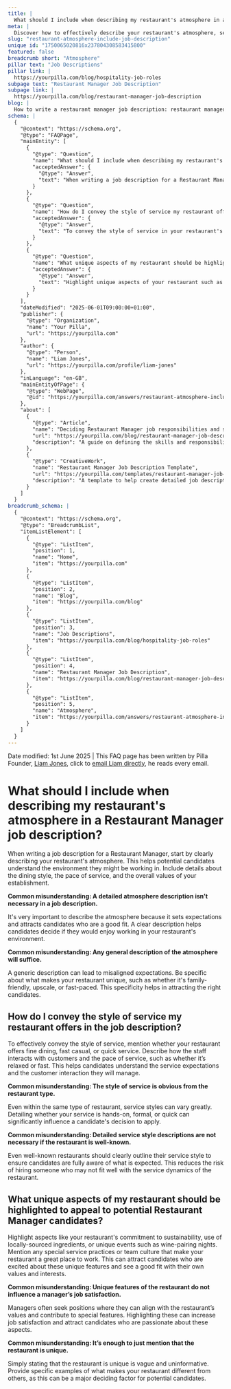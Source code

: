 ```yaml
---
title: |
  What should I include when describing my restaurant's atmosphere in a Restaurant Manager job description?
meta: |
  Discover how to effectively describe your restaurant's atmosphere, service style, and unique features in a Restaurant Manager job description to attract ideal candidates.
slug: "restaurant-atmosphere-include-job-description"
unique id: "1750065020816x237804308583415800"
featured: false
breadcrumb short: "Atmosphere"
pillar text: "Job Descriptions"
pillar link: |
  https://yourpilla.com/blog/hospitality-job-roles
subpage text: "Restaurant Manager Job Description"
subpage link: |
  https://yourpilla.com/blog/restaurant-manager-job-description
blog: |
  How to write a restaurant manager job description: restaurant manager job description template included.
schema: |
  {
    "@context": "https://schema.org",
    "@type": "FAQPage",
    "mainEntity": [
      {
        "@type": "Question",
        "name": "What should I include when describing my restaurant's atmosphere in a Restaurant Manager job description?",
        "acceptedAnswer": {
          "@type": "Answer",
          "text": "When writing a job description for a Restaurant Manager, begin by describing your restaurant's atmosphere. Include details such as dining style, service pace, and the restaurant's values to convey the environment to potential candidates. Being specific about your restaurant's atmosphere helps attract candidates who would thrive in and contribute to your establishment's environment."
        }
      },
      {
        "@type": "Question",
        "name": "How do I convey the style of service my restaurant offers in the job description?",
        "acceptedAnswer": {
          "@type": "Answer",
          "text": "To convey the style of service in your restaurant's job description, specify whether the restaurant offers fine dining, fast casual, or quick service. Detail how the staff interacts with customers and the pace of service. For example, specify if the service is relaxed or fast-paced. These details help potential candidates understand the service expectations and customer interaction typical at your restaurant."
        }
      },
      {
        "@type": "Question",
        "name": "What unique aspects of my restaurant should be highlighted to appeal to potential Restaurant Manager candidates?",
        "acceptedAnswer": {
          "@type": "Answer",
          "text": "Highlight unique aspects of your restaurant such as a commitment to sustainability, use of locally-sourced ingredients, or special events like wine-pairing nights. Also, mention any special service practices or team culture. These features can attract candidates who are enthusiastic about these elements, potentially increasing job satisfaction and alignment with their values."
        }
      }
    ],
    "dateModified": "2025-06-01T09:00:00+01:00",
    "publisher": {
      "@type": "Organization",
      "name": "Your Pilla",
      "url": "https://yourpilla.com"
    },
    "author": {
      "@type": "Person",
      "name": "Liam Jones",
      "url": "https://yourpilla.com/profile/liam-jones"
    },
    "inLanguage": "en-GB",
    "mainEntityOfPage": {
      "@type": "WebPage",
      "@id": "https://yourpilla.com/answers/restaurant-atmosphere-include-job-description"
    },
    "about": [
      {
        "@type": "Article",
        "name": "Deciding Restaurant Manager job responsibilities and skills",
        "url": "https://yourpilla.com/blog/restaurant-manager-job-description",
        "description": "A guide on defining the skills and responsibilities necessary for a Restaurant Manager position."
      },
      {
        "@type": "CreativeWork",
        "name": "Restaurant Manager Job Description Template",
        "url": "https://yourpilla.com/templates/restaurant-manager-job-description",
        "description": "A template to help create detailed job descriptions for Restaurant Manager roles, focusing on specific skills and atmosphere details."
      }
    ]
  }
breadcrumb_schema: |
  {
    "@context": "https://schema.org",
    "@type": "BreadcrumbList",
    "itemListElement": [
      {
        "@type": "ListItem",
        "position": 1,
        "name": "Home",
        "item": "https://yourpilla.com"
      },
      {
        "@type": "ListItem",
        "position": 2,
        "name": "Blog",
        "item": "https://yourpilla.com/blog"
      },
      {
        "@type": "ListItem",
        "position": 3,
        "name": "Job Descriptions",
        "item": "https://yourpilla.com/blog/hospitality-job-roles"
      },
      {
        "@type": "ListItem",
        "position": 4,
        "name": "Restaurant Manager Job Description",
        "item": "https://yourpilla.com/blog/restaurant-manager-job-description"
      },
      {
        "@type": "ListItem",
        "position": 5,
        "name": "Atmosphere",
        "item": "https://yourpilla.com/answers/restaurant-atmosphere-include-job-description"
      }
    ]
  }
---
```


Date modified: 1st June 2025 | This FAQ page has been written by Pilla Founder, [Liam Jones](https://yourpilla.com/profile/liam-jones), click to [email Liam directly](https://mailto:liam@yourpilla.com), he reads every email.

# What should I include when describing my restaurant's atmosphere in a Restaurant Manager job description?

When writing a job description for a Restaurant Manager, start by clearly describing your restaurant's atmosphere. This helps potential candidates understand the environment they might be working in. Include details about the dining style, the pace of service, and the overall values of your establishment.

**Common misunderstanding: A detailed atmosphere description isn’t necessary in a job description.**

It's very important to describe the atmosphere because it sets expectations and attracts candidates who are a good fit. A clear description helps candidates decide if they would enjoy working in your restaurant's environment.

**Common misunderstanding: Any general description of the atmosphere will suffice.**

A generic description can lead to misaligned expectations. Be specific about what makes your restaurant unique, such as whether it's family-friendly, upscale, or fast-paced. This specificity helps in attracting the right candidates.

## How do I convey the style of service my restaurant offers in the job description?

To effectively convey the style of service, mention whether your restaurant offers fine dining, fast casual, or quick service. Describe how the staff interacts with customers and the pace of service, such as whether it’s relaxed or fast. This helps candidates understand the service expectations and the customer interaction they will manage.

**Common misunderstanding: The style of service is obvious from the restaurant type.**

Even within the same type of restaurant, service styles can vary greatly. Detailing whether your service is hands-on, formal, or quick can significantly influence a candidate's decision to apply.

**Common misunderstanding: Detailed service style descriptions are not necessary if the restaurant is well-known.**

Even well-known restaurants should clearly outline their service style to ensure candidates are fully aware of what is expected. This reduces the risk of hiring someone who may not fit well with the service dynamics of the restaurant.

## What unique aspects of my restaurant should be highlighted to appeal to potential Restaurant Manager candidates?

Highlight aspects like your restaurant's commitment to sustainability, use of locally-sourced ingredients, or unique events such as wine-pairing nights. Mention any special service practices or team culture that make your restaurant a great place to work. This can attract candidates who are excited about these unique features and see a good fit with their own values and interests.

**Common misunderstanding: Unique features of the restaurant do not influence a manager’s job satisfaction.**

Managers often seek positions where they can align with the restaurant’s values and contribute to special features. Highlighting these can increase job satisfaction and attract candidates who are passionate about these aspects.

**Common misunderstanding: It’s enough to just mention that the restaurant is unique.**

Simply stating that the restaurant is unique is vague and uninformative. Provide specific examples of what makes your restaurant different from others, as this can be a major deciding factor for potential candidates.